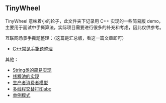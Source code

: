 ## TinyWheel

TinyWheel 意味着小的轮子，此文件夹下记录用 C++ 实现的一些简易版 demo，主要用于面试中手撕算法，实际项目需要进行很多的补充和考虑，因此仅供参考。

互联网场景手撕题整理：（这篇是汇总版，看这一篇文章即可）
- [C++常见手撕题整理](./C++常见手撕题整理.md)

其他：
- [String类的简易实现](./String类的简易实现.md)
- [线程池的实现](./线程池的实现.md)
- [生产者消费者模型](./生产者消费者模型.md)
- [多线程交替打印abc](./多线程交替打印abc.md)
- [单例模式](./单例模式.md)